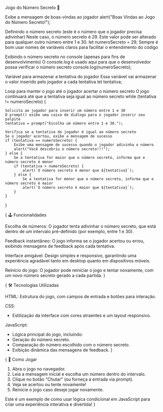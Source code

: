 Jogo do Número Secreto 🎯

Exibe a mensagem de boas-vindas ao jogador
alert("Boas Vindas ao Jogo do Número Secreto!");


Definindo o número secreto (este é o número que o jogador precisa adivinhar)
Neste caso, o número secreto é 29. Este valor pode ser alterado para qualquer outro número entre 1 e 30.
let numeroSecreto = 29; Sempre é bom usar nomes de variáveis claros para facilitar o entendimento do código



Exibindo o número secreto no console (apenas para fins de desenvolvimento)
O console.log é usado aqui para que o desenvolvedor possa verificar o número secreto
console.log(numeroSecreto);


Variável para armazenar a tentativa do jogador
Essa variável vai armazenar o valor inserido pelo jogador a cada tentativa
let tentativa;



Loop para manter o jogo até o jogador acertar o número secreto
O jogo continuará até que a tentativa seja igual ao número secreto
while (tentativa != numeroSecreto) {

    Solicita ao jogador para inserir um número entre 1 e 30
    O prompt() exibe uma caixa de diálogo para o jogador inserir seu palpite
    tentativa = prompt("Escolha um número entre 1 e 30.");

    Verifica se a tentativa do jogador é igual ao número secreto
    Se o jogador acertou, exibe a mensagem de sucesso
    if (tentativa == numeroSecreto) {
        Exibe uma mensagem de sucesso quando o jogador adivinha o número
        alert("Você descobriu o número secreto!!!");
    } else {
        Se a tentativa for maior que o número secreto, informa que o número secreto é menor
        if (tentativa > numeroSecreto) {
            alert(`O número secreto é menor que ${tentativa}`);
        } else {
            Se a tentativa for menor que o número secreto, informa que o número secreto é maior
            alert(`O número secreto é maior que ${tentativa}`);
        }
    }
}



{ 🕹️ Funcionalidades

Escolha de números:
O jogador tenta adivinhar o número secreto, que está dentro de um intervalo pré-definido (por exemplo, entre 1 e 30).

Feedback instantâneo:
O jogo informa se o jogador acertou ou errou, exibindo mensagens de feedback após cada tentativa.

Interface amigável:
Design simples e responsivo, garantindo uma experiência agradável tanto em desktop quanto em dispositivos móveis.

Reinício do jogo:
O jogador pode reiniciar o jogo e tentar novamente, com um novo número secreto gerado a cada partida. } 




{ 🛠️ Tecnologias Utilizadas

HTML:
Estrutura do jogo, com campos de entrada e botões para interação.

CSS:
- Estilização da interface com cores atraentes e um layout responsivo.

JavaScript:
- Lógica principal do jogo, incluindo:
- Geração do número secreto.
- Comparação do número escolhido com o número secreto.
- Exibição dinâmica das mensagens de feedback. } 




{ 🚀 Como Jogar

1. Abra o jogo no navegador.
2. Leia a mensagem inicial e escolha um número dentro do intervalo.
3. Clique no botão "Chutar" (ou forneça a entrada via prompt).
4. Veja se acertou ou tente novamente!
5. Reinicie o jogo caso deseje jogar novamente.

Este é um exemplo de como usar lógica condicional em JavaScript para criar uma experiência interativa e divertida! } 
